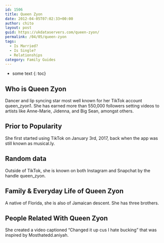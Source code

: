 ```yaml
---
id: 1506
title: Queen Zyon
date: 2012-04-05T07:02:33+00:00
author: chito
layout: post
guid: https://ukdataservers.com/queen-zyon/
permalink: /04/05/queen-zyon
tags:
  - Is Married?
  - Is Single?
  - Relationships
category: Family Guides
---
```


* some text
{: toc}
          
          
## Who is  Queen Zyon
                  
                  
                  
Dancer and lip syncing star most well known for her TikTok account queen_zyon1. She has earned more than 550,000 followers setting videos to artists like Anne-Marie, Jidenna, and Big Sean, amongst others.  
                  
                
                
                
## Prior to Popularity 
                  
                  
                  
She first started using TikTok on January 3rd, 2017, back when the app was still known as musical.ly. 
                  
                
                
                
## Random data 
                  
                  
                  
Outside of TikTok, she is known on both Instagram and Snapchat by the handle queen_zyon.
                  
                
                
                
## Family & Everyday Life of Queen Zyon
                  
                  
                  
A native of Florida, she is also of Jamaican descent. She has three brothers.
                  
                
                
                
## People Related With  Queen Zyon
                  
                  
                  
She created a video captioned &#8220;Changed it up cus I hate bucking&#8221; that was inspired by Mosthatedd.aniyah.
                  
                
              
            
          
          
          
    
    
  

